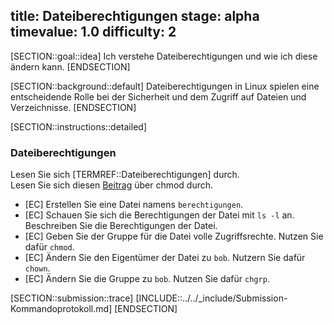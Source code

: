 title: Dateiberechtigungen
stage: alpha
timevalue: 1.0
difficulty: 2
---

[SECTION::goal::idea]
Ich verstehe Dateiberechtigungen und wie ich diese ändern kann.
[ENDSECTION]

[SECTION::background::default]
Dateiberechtigungen in Linux spielen eine entscheidende Rolle bei der Sicherheit und dem Zugriff auf Dateien und Verzeichnisse.
[ENDSECTION]

[SECTION::instructions::detailed]

### Dateiberechtigungen

Lesen Sie sich [TERMREF::Dateiberechtigungen] durch.  
Lesen Sie sich diesen [Beitrag](https://wiki.ubuntuusers.de/Rechte/) über chmod durch.

- [EC] Erstellen Sie eine Datei namens `berechtigungen`.
- [EC] Schauen Sie sich die Berechtigungen der Datei mit `ls -l` an. Beschreiben Sie die Berechtigungen der Datei.
- [EC] Geben Sie der Gruppe für die Datei volle Zugriffsrechte. Nutzen Sie dafür `chmod`.
- [EC] Ändern Sie den Eigentümer der Datei zu `bob`. Nutzern Sie dafür `chown`.
- [EC] Ändern Sie die Gruppe zu `bob`. Nutzen Sie dafür `chgrp`.


[SECTION::submission::trace]
[INCLUDE::../../_include/Submission-Kommandoprotokoll.md]
[ENDSECTION]

